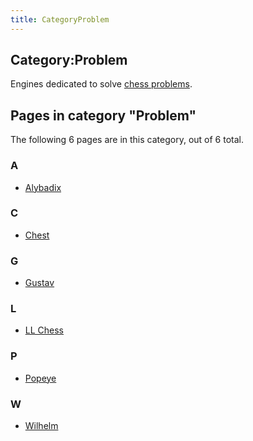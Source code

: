 ```yaml
---
title: CategoryProblem
---
```

## Category:Problem



Engines dedicated to solve [chess problems](Chess_Problems,_Compositions_and_Studies "Chess Problems, Compositions and Studies").

## Pages in category "Problem"

The following 6 pages are in this category, out of 6 total.

### A

- [Alybadix](Alybadix "Alybadix")

### C

- [Chest](Chest "Chest")

### G

- [Gustav](Gustav "Gustav")

### L

- [LL Chess](LL_Chess "LL Chess")

### P

- [Popeye](Popeye "Popeye")

### W

- [Wilhelm](Wilhelm "Wilhelm")

